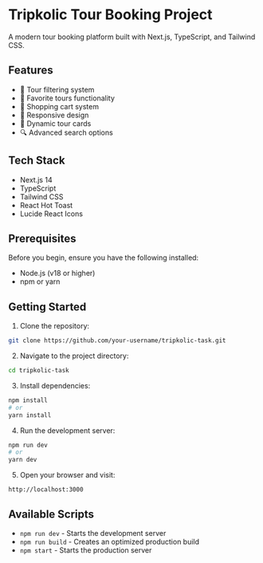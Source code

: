 # Tripkolic Tour Booking Project

A modern tour booking platform built with Next.js, TypeScript, and Tailwind CSS.

## Features

- 🎯 Tour filtering system
- 💖 Favorite tours functionality
- 🛒 Shopping cart system
- 🎨 Responsive design
- 🌙 Dynamic tour cards
- 🔍 Advanced search options

## Tech Stack

- Next.js 14
- TypeScript
- Tailwind CSS
- React Hot Toast
- Lucide React Icons

## Prerequisites

Before you begin, ensure you have the following installed:
- Node.js (v18 or higher)
- npm or yarn

## Getting Started

1. Clone the repository:
```bash
git clone https://github.com/your-username/tripkolic-task.git
```

2. Navigate to the project directory:
```bash
cd tripkolic-task
```

3. Install dependencies:
```bash
npm install
# or
yarn install
```

4. Run the development server:
```bash
npm run dev
# or
yarn dev
```

5. Open your browser and visit:
```
http://localhost:3000
```

## Available Scripts

- `npm run dev` - Starts the development server
- `npm run build` - Creates an optimized production build
- `npm start` - Starts the production server
